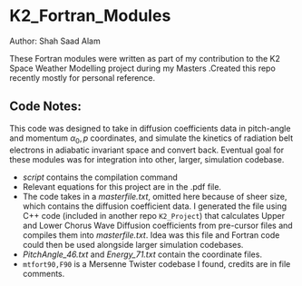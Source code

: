 # K2_Fortran_Modules
Author: Shah Saad Alam

These Fortran modules were written as part of my contribution to the K2 Space Weather Modelling project during my Masters .Created this repo recently mostly for personal reference.

## Code Notes:
This code was designed to take in diffusion coefficients data in pitch-angle and momentum $\alpha_0, p$ coordinates, and simulate the kinetics of radiation belt electrons in adiabatic invariant space and convert back. Eventual goal for these modules was for integration into other, larger, simulation codebase.

- _script_ contains the compilation command
- Relevant equations for this project are in the .pdf file.
- The code takes in a _masterfile.txt_, omitted here because of sheer size, which contains the diffusion coefficient data. I generated the file using C++ code (included in another repo `K2_Project`) that calculates Upper and Lower Chorus Wave Diffusion coefficients from pre-cursor files  and compiles them into _masterfile.txt_. Idea was this file and Fortran code could then be used alongside larger simulation codebases.
- _PitchAngle\_46.txt_ and _Energy\_71.txt_ contain the coordinate files.
- `mtfort90,F90` is a Mersenne Twister codebase I found, credits are in file comments.
